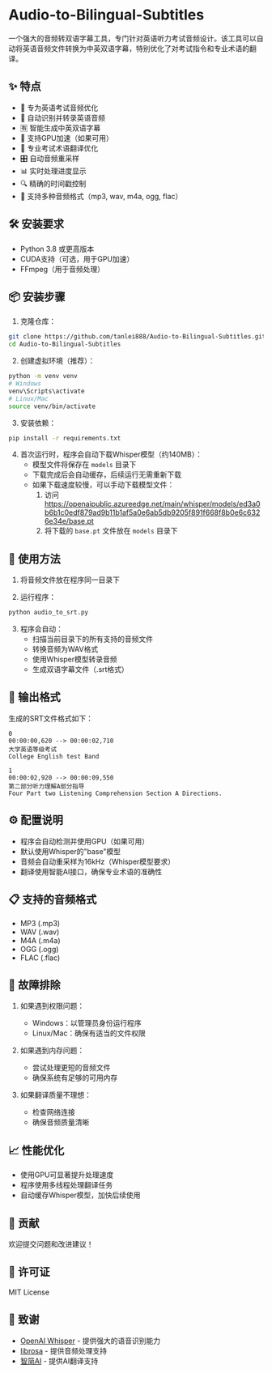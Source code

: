 # Audio-to-Bilingual-Subtitles

一个强大的音频转双语字幕工具，专门针对英语听力考试音频设计。该工具可以自动将英语音频文件转换为中英双语字幕，特别优化了对考试指令和专业术语的翻译。

## ✨ 特点

- 🎯 专为英语考试音频优化
- 🔄 自动识别并转录英语音频
- 🈶 智能生成中英双语字幕
- 🚀 支持GPU加速（如果可用）
- 📝 专业考试术语翻译优化
- 🎛️ 自动音频重采样
- 📊 实时处理进度显示
- 🔍 精确的时间戳控制
- 💾 支持多种音频格式（mp3, wav, m4a, ogg, flac）

## 🛠️ 安装要求

- Python 3.8 或更高版本
- CUDA支持（可选，用于GPU加速）
- FFmpeg（用于音频处理）

## 📦 安装步骤

1. 克隆仓库：
```bash
git clone https://github.com/tanlei888/Audio-to-Bilingual-Subtitles.git
cd Audio-to-Bilingual-Subtitles
```

2. 创建虚拟环境（推荐）：
```bash
python -m venv venv
# Windows
venv\Scripts\activate
# Linux/Mac
source venv/bin/activate
```

3. 安装依赖：
```bash
pip install -r requirements.txt
```

4. 首次运行时，程序会自动下载Whisper模型（约140MB）：
   - 模型文件将保存在 `models` 目录下
   - 下载完成后会自动缓存，后续运行无需重新下载
   - 如果下载速度较慢，可以手动下载模型文件：
     1. 访问 https://openaipublic.azureedge.net/main/whisper/models/ed3a0b6b1c0edf879ad9b11b1af5a0e6ab5db9205f891f668f8b0e6c6326e34e/base.pt
     2. 将下载的 `base.pt` 文件放在 `models` 目录下

## 🚀 使用方法

1. 将音频文件放在程序同一目录下

2. 运行程序：
```bash
python audio_to_srt.py
```

3. 程序会自动：
   - 扫描当前目录下的所有支持的音频文件
   - 转换音频为WAV格式
   - 使用Whisper模型转录音频
   - 生成双语字幕文件（.srt格式）

## 📝 输出格式

生成的SRT文件格式如下：
```
0
00:00:00,620 --> 00:00:02,710
大学英语等级考试
College English test Band

1
00:00:02,920 --> 00:00:09,550
第二部分听力理解A部分指导
Four Part two Listening Comprehension Section A Directions.
```

## ⚙️ 配置说明

- 程序会自动检测并使用GPU（如果可用）
- 默认使用Whisper的"base"模型
- 音频会自动重采样为16kHz（Whisper模型要求）
- 翻译使用智能AI接口，确保专业术语的准确性

## 📋 支持的音频格式

- MP3 (.mp3)
- WAV (.wav)
- M4A (.m4a)
- OGG (.ogg)
- FLAC (.flac)

## 🔧 故障排除

1. 如果遇到权限问题：
   - Windows：以管理员身份运行程序
   - Linux/Mac：确保有适当的文件权限

2. 如果遇到内存问题：
   - 尝试处理更短的音频文件
   - 确保系统有足够的可用内存

3. 如果翻译质量不理想：
   - 检查网络连接
   - 确保音频质量清晰

## 📈 性能优化

- 使用GPU可显著提升处理速度
- 程序使用多线程处理翻译任务
- 自动缓存Whisper模型，加快后续使用

## 🤝 贡献

欢迎提交问题和改进建议！

## 📄 许可证

MIT License

## 🙏 致谢

- [OpenAI Whisper](https://github.com/openai/whisper) - 提供强大的语音识别能力
- [librosa](https://librosa.org/) - 提供音频处理支持
- [智简AI](https://zhijianai.com/) - 提供AI翻译支持 